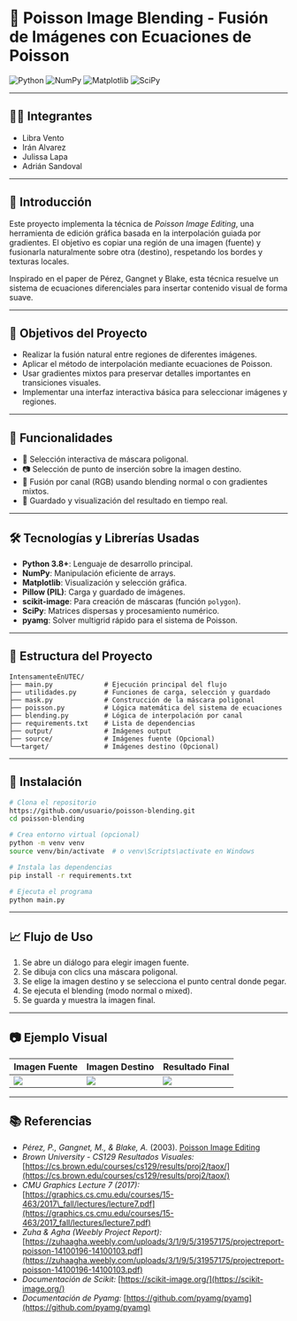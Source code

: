# 🧪 Poisson Image Blending - Fusión de Imágenes con Ecuaciones de Poisson

![Python](https://img.shields.io/badge/Python-3776AB?style=for-the-badge\&logo=python\&logoColor=white) ![NumPy](https://img.shields.io/badge/Numpy-013243?style=for-the-badge\&logo=numpy\&logoColor=white) ![Matplotlib](https://img.shields.io/badge/Matplotlib-11557c?style=for-the-badge\&logo=matplotlib\&logoColor=white) ![SciPy](https://img.shields.io/badge/SciPy-8CAAE6?style=for-the-badge\&logo=scipy\&logoColor=white)

---

## 👩‍💻 Integrantes

* Libra Vento
* Irán Alvarez
* Julissa Lapa
* Adrián Sandoval

---

## 📌 Introducción

Este proyecto implementa la técnica de *Poisson Image Editing*, una herramienta de edición gráfica basada en la interpolación guiada por gradientes. El objetivo es copiar una región de una imagen (fuente) y fusionarla naturalmente sobre otra (destino), respetando los bordes y texturas locales.

Inspirado en el paper de Pérez, Gangnet y Blake, esta técnica resuelve un sistema de ecuaciones diferenciales para insertar contenido visual de forma suave.

---

## 🎯 Objetivos del Proyecto

* Realizar la fusión natural entre regiones de diferentes imágenes.
* Aplicar el método de interpolación mediante ecuaciones de Poisson.
* Usar gradientes mixtos para preservar detalles importantes en transiciones visuales.
* Implementar una interfaz interactiva básica para seleccionar imágenes y regiones.

---

## 🚀 Funcionalidades

* 📌 Selección interactiva de máscara poligonal.
* 📷 Selección de punto de inserción sobre la imagen destino.
* 🎨 Fusión por canal (RGB) usando blending normal o con gradientes mixtos.
* 💾 Guardado y visualización del resultado en tiempo real.

---

## 🛠️ Tecnologías y Librerías Usadas

* **Python 3.8+**: Lenguaje de desarrollo principal.
* **NumPy**: Manipulación eficiente de arrays.
* **Matplotlib**: Visualización y selección gráfica.
* **Pillow (PIL)**: Carga y guardado de imágenes.
* **scikit-image**: Para creación de máscaras (función `polygon`).
* **SciPy**: Matrices dispersas y procesamiento numérico.
* **pyamg**: Solver multigrid rápido para el sistema de Poisson.

---

## 📂 Estructura del Proyecto

```
IntensamenteEnUTEC/
├── main.py             # Ejecución principal del flujo
├── utilidades.py       # Funciones de carga, selección y guardado
├── mask.py             # Construcción de la máscara poligonal
├── poisson.py          # Lógica matemática del sistema de ecuaciones
├── blending.py         # Lógica de interpolación por canal
├── requirements.txt    # Lista de dependencias
├── output/             # Imágenes output  
├── source/             # Imágenes fuente (Opcional)
└──target/              # Imágenes destino (Opcional)
```

---

## 🔧 Instalación

```bash
# Clona el repositorio
https://github.com/usuario/poisson-blending.git
cd poisson-blending

# Crea entorno virtual (opcional)
python -m venv venv
source venv/bin/activate  # o venv\Scripts\activate en Windows

# Instala las dependencias
pip install -r requirements.txt

# Ejecuta el programa
python main.py
```

---

## 📈 Flujo de Uso

1. Se abre un diálogo para elegir imagen fuente.
2. Se dibuja con clics una máscara poligonal.
3. Se elige la imagen destino y se selecciona el punto central donde pegar.
4. Se ejecuta el blending (modo normal o mixed).
5. Se guarda y muestra la imagen final.

---

## 📷 Ejemplo Visual

| Imagen Fuente                     | Imagen Destino                    | Resultado Final                                |
| --------------------------------- | --------------------------------- | ---------------------------------------------- |
| ![](tarea/source/src_sadness.jpg) | ![](tarea/target/trg_ejemplo.jpg) | ![](tarea/output/resultado_poisson_normal.png) |

---

## 📚 Referencias

* *Pérez, P., Gangnet, M., & Blake, A.* (2003). [Poisson Image Editing](https://dl.acm.org/doi/10.1145/1201775.882269)
* *Brown University - CS129 Resultados Visuales:* [https://cs.brown.edu/courses/cs129/results/proj2/taox/](https://cs.brown.edu/courses/cs129/results/proj2/taox/)
* *CMU Graphics Lecture 7 (2017):* [https://graphics.cs.cmu.edu/courses/15-463/2017\_fall/lectures/lecture7.pdf](https://graphics.cs.cmu.edu/courses/15-463/2017_fall/lectures/lecture7.pdf)
* *Zuha & Agha (Weebly Project Report):* [https://zuhaagha.weebly.com/uploads/3/1/9/5/31957175/projectreport-poisson-14100196-14100103.pdf](https://zuhaagha.weebly.com/uploads/3/1/9/5/31957175/projectreport-poisson-14100196-14100103.pdf)
* *Documentación de Scikit:* [https://scikit-image.org/](https://scikit-image.org/)
* *Documentación de Pyamg:* [https://github.com/pyamg/pyamg](https://github.com/pyamg/pyamg)
